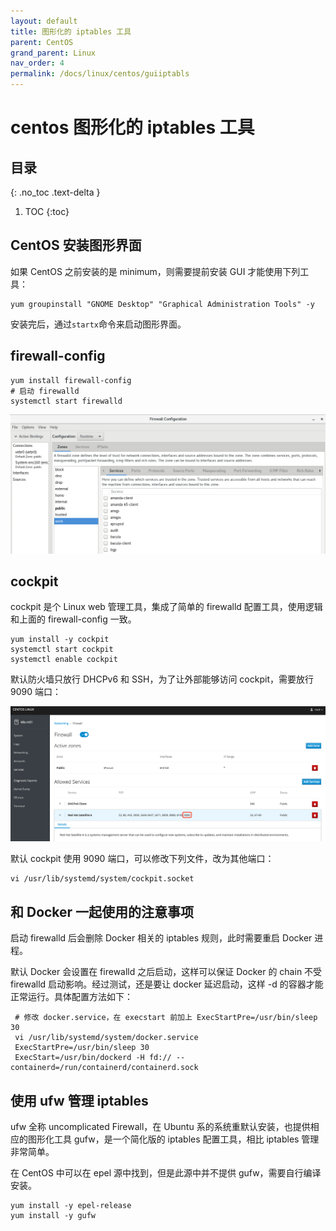 ```yaml
---
layout: default
title: 图形化的 iptables 工具
parent: CentOS
grand_parent: Linux
nav_order: 4
permalink: /docs/linux/centos/guiiptabls
---
```


# centos 图形化的 iptables 工具

## 目录
{: .no_toc .text-delta }

1. TOC
{:toc}

## CentOS 安装图形界面

如果 CentOS 之前安装的是 minimum，则需要提前安装 GUI 才能使用下列工具：

```shell
yum groupinstall "GNOME Desktop" "Graphical Administration Tools" -y
```

安装完后，通过`startx`命令来启动图形界面。

## firewall-config

```shell
yum install firewall-config
# 启动 firewalld
systemctl start firewalld
```

<img src="../../../pics/image-20230807111242913.png" alt="image-20230807111242913" style="zoom:50%;" />

## cockpit

cockpit 是个 Linux web 管理工具，集成了简单的 firewalld 配置工具，使用逻辑和上面的 firewall-config 一致。

```shell
yum install -y cockpit
systemctl start cockpit
systemctl enable cockpit
```

默认防火墙只放行 DHCPv6 和 SSH，为了让外部能够访问 cockpit，需要放行 9090 端口：

<img src="../../../pics/image-20230807130442557.png" alt="image-20230807130442557" style="zoom:50%;" />

默认 cockpit 使用 9090 端口，可以修改下列文件，改为其他端口：

```
vi /usr/lib/systemd/system/cockpit.socket
```

## 和 Docker 一起使用的注意事项

启动 firewalld 后会删除 Docker 相关的 iptables 规则，此时需要重启 Docker 进程。

默认 Docker 会设置在 firewalld 之后启动，这样可以保证 Docker 的 chain 不受 firewalld 启动影响。经过测试，还是要让 docker 延迟启动，这样 -d 的容器才能正常运行。具体配置方法如下：

```shell
 # 修改 docker.service，在 execstart 前加上 ExecStartPre=/usr/bin/sleep 30
 vi /usr/lib/systemd/system/docker.service
 ExecStartPre=/usr/bin/sleep 30
 ExecStart=/usr/bin/dockerd -H fd:// --containerd=/run/containerd/containerd.sock
```



## 使用 ufw 管理 iptables

ufw 全称 uncomplicated Firewall，在 Ubuntu 系的系统重默认安装，也提供相应的图形化工具 gufw，是一个简化版的 iptables 配置工具，相比 iptables 管理非常简单。

在 CentOS 中可以在 epel 源中找到，但是此源中并不提供 gufw，需要自行编译安装。

```shell
yum install -y epel-release
yum install -y gufw
```

